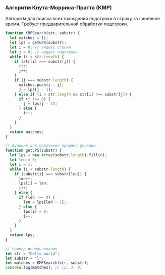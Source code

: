 ### Алгоритм Кнута-Морриса-Пратта (KMP)

Алгоритм для поиска всех вхождений подстроки в строку за линейное время. Требует предварительной обработки подстроки.

```javascript
function KMPSearch(str, substr) {
  let matches = [];
  let lps = getLPS(substr);
  let i = 0; // индекс строки
  let j = 0; // индекс подстроки
  while (i < str.length) {
    if (str[i] === substr[j]) {
      i++;
      j++;
    }
    if (j === substr.length) {
      matches.push(i - j);
      j = lps[j - 1];
    } else if (i < str.length && str[i] !== substr[j]) {
      if (j !== 0) {
        j = lps[j - 1];
      } else {
        i++;
      }
    }
  }
  return matches;
}

// функция для получения префикс-функции
function getLPS(substr) {
  let lps = new Array(substr.length).fill(0);
  let len = 0;
  let i = 1;
  while (i < substr.length) {
    if (substr[i] === substr[len]) {
      len++;
      lps[i] = len;
      i++;
    } else {
      if (len !== 0) {
        len = lps[len - 1];
      } else {
        lps[i] = 0;
        i++;
      }
    }
  }
  return lps;
}

// пример использования
let str = "hello world";
let substr = "l";
let matches = KMPSearch(str, substr);
console.log(matches); // [2, 3, 9]
```


